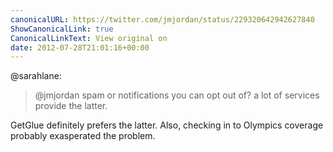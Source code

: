 ```yaml
---
canonicalURL: https://twitter.com/jmjordan/status/229320642942627840
ShowCanonicalLink: true
CanonicalLinkText: View original on
date: 2012-07-28T21:01:16+00:00
---
```

@sarahlane:

> @jmjordan spam or notifications you can opt out of? a lot of services provide the latter.

GetGlue definitely prefers the latter. Also, checking in to Olympics coverage probably exasperated the problem.